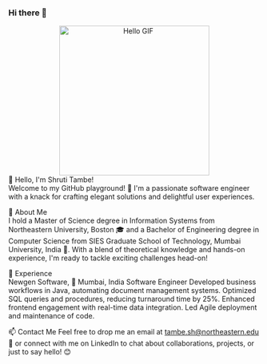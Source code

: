 ### Hi there 👋

<div align="center">
  <img src="https://media.giphy.com/media/l41YtZOb9EUfE2Y3i/giphy.gif" alt="Hello GIF" width="300"/>
</div>
👋 Hello, I'm Shruti Tambe! <br>
Welcome to my GitHub playground! 🎉 I'm a passionate software engineer with a knack for crafting elegant solutions and delightful user experiences.

🌟 About Me <br>
I hold a Master of Science degree in Information Systems from Northeastern University, Boston 🎓 and a Bachelor of Engineering degree in Computer Science from SIES Graduate School of Technology, Mumbai University, India 🚀. With a blend of theoretical knowledge and hands-on experience, I'm ready to tackle exciting challenges head-on!

💼 Experience <br>
Newgen Software, 📍 Mumbai, India
Software Engineer
Developed business workflows in Java, automating document management systems.
Optimized SQL queries and procedures, reducing turnaround time by 25%.
Enhanced frontend engagement with real-time data integration.
Led Agile deployment and maintenance of code.



📫 Contact Me
Feel free to drop me an email at tambe.sh@northeastern.edu 📧 or connect with me on LinkedIn to chat about collaborations, projects, or just to say hello! 😊

